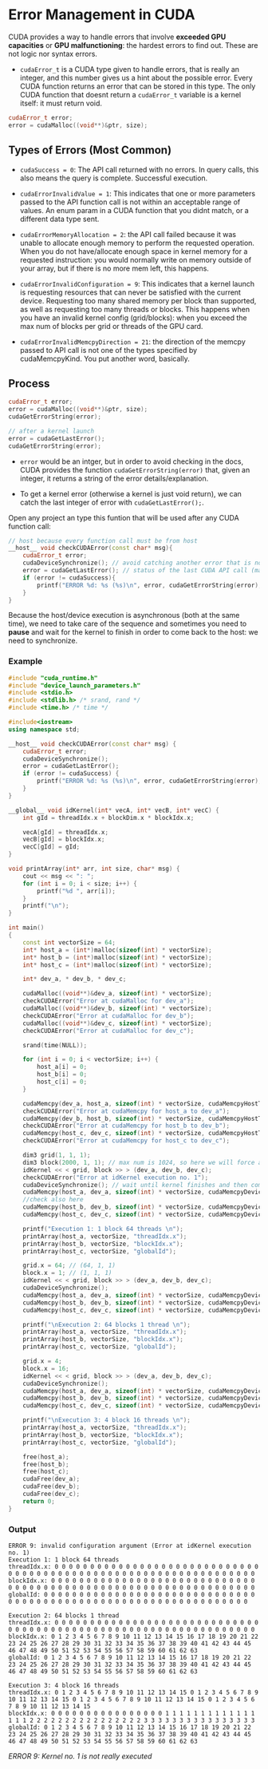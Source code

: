 # Error Management in CUDA

CUDA provides a way to handle errors that involve **exceeded GPU capacities** or **GPU malfunctioning**: the hardest errors to find out. These are not logic nor syntax errors.

- `cudaError_t` is a CUDA type given to handle errors, that is really an integer, and this number gives us a hint about the possible error. Every CUDA function returns an error that can be stored in this type. The only CUDA function that doesnt return a `cudaError_t` variable is a kernel itself: it must return void.

```c++
cudaError_t error;
error = cudaMalloc((void**)&ptr, size);
```

## Types of Errors (Most Common)

- `cudaSuccess = 0`: The API call returned with no errors. In query calls, this also means the query is complete. Successful execution.

- `cudaErrorInvalidValue = 1`: This indicates that one or more parameters passed to the API function call is not within an acceptable range of values. An enum param in a CUDA function that you didnt match, or a different data type sent.

- `cudaErrorMemoryAllocation = 2`: the API call failed because it was unable to allocate enough memory to perform the requested operation. When you do not have/allocate enough space in kernel memory for a requested instruction: you would normally write on memory outside of your array, but if there is no more mem left, this happens.

- `cudaErrorInvalidConfiguration = 9`: This indicates that a kernel launch is requesting resources that can never be satisfied with the current device. Requesting too many shared memory per block than supported, as well as requesting too many threads or blocks. This happens when you have an invalid kernel config (grid/blocks): when you exceed the max num of blocks per grid or threads of the GPU card.

- `cudaErrorInvalidMemcpyDirection = 21`: the direction of the memcpy passed to API call is not one of the types specified by cudaMemcpyKind. You put another word, basically.

## Process

```c++
cudaError_t error;
error = cudaMalloc((void**)&ptr, size);
cudaGetErrorString(error);

// after a kernel launch
error = cudaGetLastError();
cudaGetErrorString(error);
```

- `error` would be an intger, but in order to avoid checking in the docs, CUDA provides the function `cudaGetErrorString(error)` that, given an integer, it returns a string of the error details/explanation.

- To get a kernel error (otherwise a kernel is just void return), we can catch the last integer of error with `cudaGetLastError();`.

Open any project an type this funtion that will be used after any CUDA function call:

```c++
// host because every function call must be from host
__host__ void checkCUDAError(const char* msg){
    cudaError_t error;
    cudaDeviceSynchronize(); // avoid catching another error that is not the next we want
    error = cudaGetLastError(); // status of the last CUDA API call (maybe 0 or success, not error)
    if (error != cudaSuccess){
        printf("ERROR %d: %s (%s)\n", error, cudaGetErrorString(error), msg);
    }
}
```

Because the host/device execution is asynchronous (both at the same time), we need to take care of the sequence and sometimes you need to **pause** and wait for the kernel to finish in order to come back to the host: we need to synchronize.

### Example

```c++
#include "cuda_runtime.h"
#include "device_launch_parameters.h"
#include <stdio.h>
#include <stdlib.h> /* srand, rand */
#include <time.h> /* time */

#include<iostream>
using namespace std;

__host__ void checkCUDAError(const char* msg) {
	cudaError_t error;
	cudaDeviceSynchronize(); 
	error = cudaGetLastError(); 
	if (error != cudaSuccess) {
		printf("ERROR %d: %s (%s)\n", error, cudaGetErrorString(error), msg);
	}
}

__global__ void idKernel(int* vecA, int* vecB, int* vecC) {
	int gId = threadIdx.x + blockDim.x * blockIdx.x;

	vecA[gId] = threadIdx.x;
	vecB[gId] = blockIdx.x;
	vecC[gId] = gId;
}

void printArray(int* arr, int size, char* msg) {
	cout << msg << ": ";
	for (int i = 0; i < size; i++) {
		printf("%d ", arr[i]);
	}
	printf("\n");
}

int main()
{
	const int vectorSize = 64;
	int* host_a = (int*)malloc(sizeof(int) * vectorSize);
	int* host_b = (int*)malloc(sizeof(int) * vectorSize);
	int* host_c = (int*)malloc(sizeof(int) * vectorSize);

	int* dev_a, * dev_b, * dev_c;

	cudaMalloc((void**)&dev_a, sizeof(int) * vectorSize);
	checkCUDAError("Error at cudaMalloc for dev_a");
	cudaMalloc((void**)&dev_b, sizeof(int) * vectorSize);
	checkCUDAError("Error at cudaMalloc for dev_b");
	cudaMalloc((void**)&dev_c, sizeof(int) * vectorSize);
	checkCUDAError("Error at cudaMalloc for dev_c");

	srand(time(NULL));

	for (int i = 0; i < vectorSize; i++) {
		host_a[i] = 0;
		host_b[i] = 0;
		host_c[i] = 0;
	}

	cudaMemcpy(dev_a, host_a, sizeof(int) * vectorSize, cudaMemcpyHostToDevice);
	checkCUDAError("Error at cudaMemcpy for host_a to dev_a");
	cudaMemcpy(dev_b, host_b, sizeof(int) * vectorSize, cudaMemcpyHostToDevice);
	checkCUDAError("Error at cudaMemcpy for host_b to dev_b");
	cudaMemcpy(host_c, dev_c, sizeof(int) * vectorSize, cudaMemcpyHostToDevice); // error 1
	checkCUDAError("Error at cudaMemcpy for host_c to dev_c");

	dim3 grid(1, 1, 1);
	dim3 block(2000, 1, 1); // max num is 1024, so here we will force an error
	idKernel << < grid, block >> > (dev_a, dev_b, dev_c);
	checkCUDAError("Error at idKernel execution no. 1");
	cudaDeviceSynchronize(); // wait until kernel finishes and then come back to following code // not needed to check
	cudaMemcpy(host_a, dev_a, sizeof(int) * vectorSize, cudaMemcpyDeviceToHost);
	//check also here
	cudaMemcpy(host_b, dev_b, sizeof(int) * vectorSize, cudaMemcpyDeviceToHost);
	cudaMemcpy(host_c, dev_c, sizeof(int) * vectorSize, cudaMemcpyDeviceToHost);

	printf("Execution 1: 1 block 64 threads \n");
	printArray(host_a, vectorSize, "threadIdx.x");
	printArray(host_b, vectorSize, "blockIdx.x");
	printArray(host_c, vectorSize, "globalId");

	grid.x = 64; // (64, 1, 1)
	block.x = 1; // (1, 1, 1)
	idKernel << < grid, block >> > (dev_a, dev_b, dev_c);
	cudaDeviceSynchronize();
	cudaMemcpy(host_a, dev_a, sizeof(int) * vectorSize, cudaMemcpyDeviceToHost);
	cudaMemcpy(host_b, dev_b, sizeof(int) * vectorSize, cudaMemcpyDeviceToHost);
	cudaMemcpy(host_c, dev_c, sizeof(int) * vectorSize, cudaMemcpyDeviceToHost);

	printf("\nExecution 2: 64 blocks 1 thread \n");
	printArray(host_a, vectorSize, "threadIdx.x");
	printArray(host_b, vectorSize, "blockIdx.x");
	printArray(host_c, vectorSize, "globalId");

	grid.x = 4;
	block.x = 16;
	idKernel << < grid, block >> > (dev_a, dev_b, dev_c);
	cudaDeviceSynchronize();
	cudaMemcpy(host_a, dev_a, sizeof(int) * vectorSize, cudaMemcpyDeviceToHost);
	cudaMemcpy(host_b, dev_b, sizeof(int) * vectorSize, cudaMemcpyDeviceToHost);
	cudaMemcpy(host_c, dev_c, sizeof(int) * vectorSize, cudaMemcpyDeviceToHost);

	printf("\nExecution 3: 4 block 16 threads \n");
	printArray(host_a, vectorSize, "threadIdx.x");
	printArray(host_b, vectorSize, "blockIdx.x");
	printArray(host_c, vectorSize, "globalId");

	free(host_a);
	free(host_b);
	free(host_c);
	cudaFree(dev_a);
	cudaFree(dev_b);
	cudaFree(dev_c);
	return 0;
}
```

### Output

```
ERROR 9: invalid configuration argument (Error at idKernel execution no. 1)
Execution 1: 1 block 64 threads
threadIdx.x: 0 0 0 0 0 0 0 0 0 0 0 0 0 0 0 0 0 0 0 0 0 0 0 0 0 0 0 0 0 0 0 0 0 0 0 0 0 0 0 0 0 0 0 0 0 0 0 0 0 0 0 0 0 0 0 0 0 0 0 0 0 0 0 0
blockIdx.x: 0 0 0 0 0 0 0 0 0 0 0 0 0 0 0 0 0 0 0 0 0 0 0 0 0 0 0 0 0 0 0 0 0 0 0 0 0 0 0 0 0 0 0 0 0 0 0 0 0 0 0 0 0 0 0 0 0 0 0 0 0 0 0 0
globalId: 0 0 0 0 0 0 0 0 0 0 0 0 0 0 0 0 0 0 0 0 0 0 0 0 0 0 0 0 0 0 0 0 0 0 0 0 0 0 0 0 0 0 0 0 0 0 0 0 0 0 0 0 0 0 0 0 0 0 0 0 0 0 0 0

Execution 2: 64 blocks 1 thread
threadIdx.x: 0 0 0 0 0 0 0 0 0 0 0 0 0 0 0 0 0 0 0 0 0 0 0 0 0 0 0 0 0 0 0 0 0 0 0 0 0 0 0 0 0 0 0 0 0 0 0 0 0 0 0 0 0 0 0 0 0 0 0 0 0 0 0 0
blockIdx.x: 0 1 2 3 4 5 6 7 8 9 10 11 12 13 14 15 16 17 18 19 20 21 22 23 24 25 26 27 28 29 30 31 32 33 34 35 36 37 38 39 40 41 42 43 44 45 46 47 48 49 50 51 52 53 54 55 56 57 58 59 60 61 62 63
globalId: 0 1 2 3 4 5 6 7 8 9 10 11 12 13 14 15 16 17 18 19 20 21 22 23 24 25 26 27 28 29 30 31 32 33 34 35 36 37 38 39 40 41 42 43 44 45 46 47 48 49 50 51 52 53 54 55 56 57 58 59 60 61 62 63

Execution 3: 4 block 16 threads
threadIdx.x: 0 1 2 3 4 5 6 7 8 9 10 11 12 13 14 15 0 1 2 3 4 5 6 7 8 9 10 11 12 13 14 15 0 1 2 3 4 5 6 7 8 9 10 11 12 13 14 15 0 1 2 3 4 5 6 7 8 9 10 11 12 13 14 15
blockIdx.x: 0 0 0 0 0 0 0 0 0 0 0 0 0 0 0 0 1 1 1 1 1 1 1 1 1 1 1 1 1 1 1 1 2 2 2 2 2 2 2 2 2 2 2 2 2 2 2 2 3 3 3 3 3 3 3 3 3 3 3 3 3 3 3 3
globalId: 0 1 2 3 4 5 6 7 8 9 10 11 12 13 14 15 16 17 18 19 20 21 22 23 24 25 26 27 28 29 30 31 32 33 34 35 36 37 38 39 40 41 42 43 44 45 46 47 48 49 50 51 52 53 54 55 56 57 58 59 60 61 62 63
```

*ERROR 9: Kernel no. 1 is not really executed*